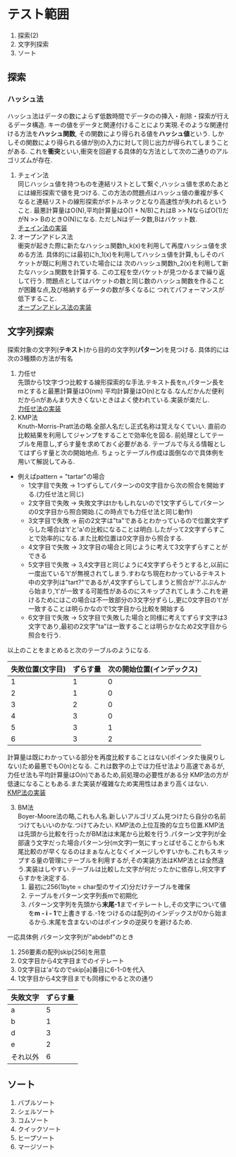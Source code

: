 # テスト範囲

1. 探索(2)
2. 文字列探索
3. ソート

## 探索
### ハッシュ法
ハッシュ法はデータの数によらず低数時間でデータのの挿入・削除・探索が行えるデータ構造.
キーの値をデータと関連付けることにより実現.そのような関連付ける方法を**ハッシュ関数**,
その関数により得られる値を**ハッシュ値**という.
しかしその関数により得られる値が別の入力に対して同じ出力が得られてしまうことがある.
これを**衝突**といい,衝突を回避する具体的な方法として次の二通りのアルゴリズムが存在.
1. チェイン法\
同じハッシュ値を持つものを連結リストとして繋ぐ,ハッシュ値を求めたあとには線形探索で値を見つける.
この方法の問題点はハッシュ値の重複が多くなると連結リストの線形探索がボトルネックとなり高速性が失われるということ.
最悪計算量はO(N),平均計算量はO(1 + N/B)これはB >> NならばO(1)だがN >> BのときO(N)になる.
ただしNはデータ数,Bはバケット数.\
[チェイン法の実装](https://github.com/Foh-k/algorithm_lecture/blob/master/chain.py)
2. オープンアドレス法\
衝突が起きた際に新たなハッシュ関数h_k(x)を利用して再度ハッシュ値を求める方法.
具体的には最初にh_1(x)を利用してハッシュ値を計算,もしそのバケットが既に利用されていた場合には
次のハッシュ関数h_2(x)を利用して新たなハッシュ関数を計算する.
この工程を空バケットが見つかるまで繰り返して行う.
問題点としてはバケットの数と同じ数のハッシュ関数を作ることが困難な点,及び格納するデータの数が多くなるに
つれてパフォーマンスが低下すること.\
[オープンアドレス法の実装](https://github.com/Foh-k/algorithm_lecture/blob/master/open_address.py)

## 文字列探索
探索対象の文字列(**テキスト**)から目的の文字列(**パターン**)を見つける.
具体的には次の3種類の方法が有名
1. 力任せ\
先頭から1文字づつ比較する線形探索的な手法.テキスト長をn,パターン長をmとすると最悪計算量はO(nm)
平均計算量はO(n)となる.なんだかんだ便利だからnがあんまり大きくないときはよく使われている.実装が楽だし.\
[力任せ法の実装](https://github.com/Foh-k/algorithm_lecture/blob/master/brute_force.py)
2. KMP法\
Knuth-Morris-Pratt法の略.全部人名だし正式名称は覚えなくていい.
直前の比較結果を利用してジャンプをすることで効率化を図る.
前処理としてテーブルを用意し,ずらす量を求めておく必要がある.
テーブルで与える情報としてはずらす量と次の開始地点.
ちょっとテーブル作成は面倒なので具体例を用いて解説してみる.
+ 例えばpattern = "tartar"の場合
    + 1文字目で失敗 → 1つずらしてパターンの0文字目から次の照合を開始する.(力任せ法と同じ)
    + 2文字目で失敗 → 失敗文字はtかもしれないので1文字ずらしてパターンの0文字目から照合開始.(この時点でも力任せ法と同じ動作)
    + 3文字目で失敗 → 前の2文字は"ta"であるとわかっているので位置文字ずらした場合は't'と'a'の比較になることは明白.したがって2文字ずらすことで効率的になる.また比較位置は0文字目から照合する.
    + 4文字目で失敗 → 3文字目の場合と同じように考えて3文字ずらすことができる
    + 5文字目で失敗 → 3,4文字目と同じように4文字ずらそうとすると,以前に一度出ている't'が無視されてしまう.すわなち現在わかっているテキスト中の文字列は"tart?"であるが,4文字ずらしてしまうと照合が'?'ぶぶんから始まり,'t'が一致する可能性があるのにスキップされてしまう.これを避けるためにはこの場合は不一致部分の3文字分ずらし,更に0文字目の't'が一致することは明らかなので1文字目から比較を開始する
    + 6文字目で失敗 → 5文字目で失敗した場合と同様に考えてずらす文字は3文字であり,最初の2文字"ta"は一致することは明らかなため2文字目から照合を行う.

以上のことをまとめると次のテーブルのようになる.

| 失敗位置(文字目) | ずらす量 | 次の開始位置(インデックス) |
|------------------|----------|--------------|
| 1                | 1        | 0            |
| 2                | 1        | 0            |
| 3                | 2        | 0            |
| 4                | 3        | 0            |
| 5                | 3        | 1            |
| 6                | 3        | 2            |

計算量は既にわかっている部分を再度比較することはない(ポインタた後戻りしない)ため最悪でもO(n)となる.
これは数字の上では力任せ法より高速であるが,力任せ法も平均計算量はO(n)であるため,前処理の必要性がある分
KMP法の方が低速になることもある.また実装が複雑なため実用性はあまり高くはない.\
[KMP法の実装](https://github.com/Foh-k/algorithm_lecture/blob/master/kmp.py)

3. BM法\
Boyer-Moore法の略,これも人名.新しいアルゴリズム見つけたら自分の名前つけてもいいのかな.つけてみたい.
KMP法の上位互換的な立ち位置.KMP法は先頭から比較を行ったがBM法は末尾から比較を行う.パターン文字列が全部違う文字だった場合パターン分(m文字)一気にすっとばせることからも末尾比較のが早くなるのはまぁなんとなくイメージしやすいかも.これもスキップする量の管理にテーブルを利用するが,その実装方法はKMP法とは全然違う.実装はしやすい.テーブルは比較した文字が何だったかに依存し,何文字ずらすかを決定する.
    1. 最初に256(1byte = char型のサイズ)分だけテーブルを確保
    2. テーブルをパターン文字列長mで初期化
    3. パターン文字列を先頭から**末尾-1**までイテレートし,その文字について値を**m - i - 1**で上書きする.-1をつけるのは配列のインデックスが0から始まるから.末尾を含まないのはポインタの逆戻りを避けるため.

一応具体例
パターン文字列が"abdebf"のとき
1. 256要素の配列skip[256]を用意
2. 0文字目から4文字目までのイテレート
3. 0文字目は'a'なのでskip[a]番目に6-1-0を代入
4. 1文字目から4文字目までも同様にやると次の通り

| 失敗文字 | ずらす量 |
|----------|----------|
| a        | 5        |
| b        | 1        |
| d        | 3        |
| e        | 2        |
| それ以外 | 6        |

## ソート
1. バブルソート
2. シェルソート
6. コムソート
3. クイックソート
4. ヒープソート
5. マージソート